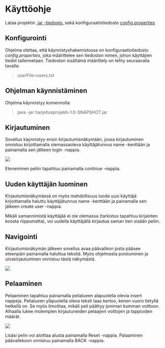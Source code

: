# Käyttöohje

Lataa projektin [.jar -tiedosto.](https://github.com/pprepu/NeljanSuora/releases/download/loppupalautus/harjoitusprojekti-1.0-SNAPSHOT.jar) sekä konfiguraatiotiedosto [config.properties](https://github.com/pprepu/NeljanSuora/releases/download/loppupalautus/config.properties)

## Konfigurointi

Ohjelma olettaa, että käynnistyshakemistossa on konfiguraatiotiedosto *config.properties*, joka määrittelee sen tiedoston nimen, johon käyttäjien tiedot tallennetaan.
Tiedoston sisältämä määrittely on tehty seuraavalla tavalla:

> userFile=users.txt

## Ohjelman käynnistäminen

Ohjelma käynnistyy komennolla:

> java -jar harjoitusprojekti-1.0-SNAPSHOT.jar

## Kirjautuminen

Sovellus käynnistyy ensin kirjautumisnäkymään, jossa kirjautuminen onnistuu kirjoittamalla olemassaoleva käyttäjätunnus name -kenttään ja painamalla sen jälkeen login -nappia.

![](https://raw.githubusercontent.com/pprepu/ot-harjoitustyo/master/dokumentaatio/kuvat/loginnakyma.PNG)

Eteneminen peliin tapahtuu painamalla continue -nappia.

## Uuden käyttäjän luominen

Kirjautumisnäkymässä on myös mahdollisuus luoda uusi käyttäjä kirjoittamalla haluttu käyttäjätunnus name -kenttään ja painamalla sen jälkeen create user -nappia.

Mikäli samannimistä käyttäjää ei ole olemassa (tarkistus tapahtuu kirjainten koosta riippumatta), voi uudella käyttäjällä kirjautua saman tien sisään peliin.

## Navigointi

Kirjautumisnäkymän jälkeen sovellus avaa päävalikon josta pääsee eteenpäin painamalla haluttua tekstiä. Myös ohjelmasta poistuminen ja uloskirjautuminen onnistuu tästä näkymästä.

![](https://raw.githubusercontent.com/pprepu/ot-harjoitustyo/master/dokumentaatio/kuvat/menuNakyma.PNG)

## Pelaaminen

Pelaaminen tapahtuu painamalla pelialueen alapuolella olevia insert nappeja. Pelialueen yläpuolella oleva teksti taas kertoo, kenen vuoro tietyllä hetkellä on. Se myös ilmoittaa, mikäli peli päättyy jomman kumman voittoon. Alhaalla lukee molempien kirjautuneiden pelaajien voittojen ja tappioiden määrät.

![](https://raw.githubusercontent.com/pprepu/ot-harjoitustyo/master/dokumentaatio/kuvat/peliNakyma.PNG)

Lisäsi pelin voi aloittaa alusta painamalla Reset -nappia. Palaaminen päävalikkoon onnistuu painamalla BACK -nappia.
